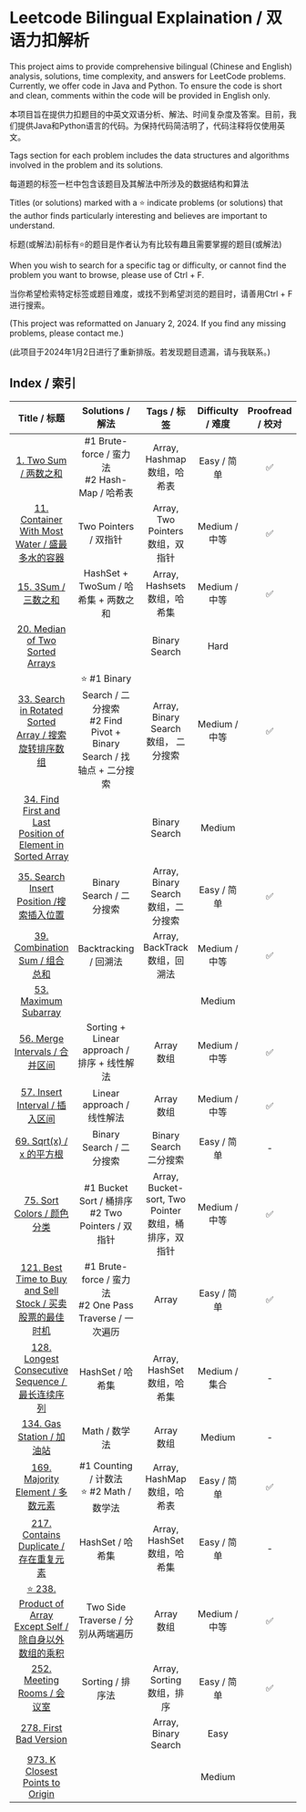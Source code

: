 # Leetcode Bilingual Explaination / 双语力扣解析

This project aims to provide comprehensive bilingual (Chinese and English) analysis, solutions, time complexity, and answers for LeetCode problems. Currently, we offer code in Java and Python. To ensure the code is short and clean, comments within the code will be provided in English only.

本项目旨在提供力扣题目的中英文双语分析、解法、时间复杂度及答案。目前，我们提供Java和Python语言的代码。为保持代码简洁明了，代码注释将仅使用英文。

Tags section for each problem includes the data structures and algorithms involved in the problem and its solutions.

每道题的标签一栏中包含该题目及其解法中所涉及的数据结构和算法

Titles (or solutions) marked with a ⭐️ indicate problems (or solutions) that the author finds particularly interesting and believes are important to understand.

标题(或解法)前标有⭐️的题目是作者认为有比较有趣且需要掌握的题目(或解法)

When you wish to search for a specific tag or difficulty, or cannot find the problem you want to browse, please use of Ctrl + F.

当你希望检索特定标签或题目难度，或找不到希望浏览的题目时，请善用Ctrl + F进行搜索。

(This project was reformatted on January 2, 2024. If you find any missing problems, please contact me.)

(此项目于2024年1月2日进行了重新排版。若发现题目遗漏，请与我联系。)

## Index / 索引

|                                                             Title / 标题                                                             |                                     Solutions / 解法                                     |                        Tags / 标签                        | Difficulty / 难度 | Proofread / 校对 |
| :-----------------------------------------------------------------------------------------------------------------------------------: | :---------------------------------------------------------------------------------------: | :-------------------------------------------------------: | :---------------: | :--------------: |
|                                            [1. Two Sum / 两数之和](/Solution/0001_Two_Sum.md)                                            |                    #1 Brute-force / 蛮力法<br />#2 Hash-Map / 哈希表                    |             Array, Hashmap<br />数组，哈希表             |    Easy / 简单    |        ✅        |
|                     [11. Container With Most Water / 盛最多水的容器](/Solution/0011_Container_With_Most_Water.md)                     |                                   Two Pointers / 双指针                                   |           Array, Two Pointers<br />数组，双指针           |   Medium / 中等   |        ✅        |
|                                              [15. 3Sum / 三数之和](/Solution/0015_3Sum.md)                                              |                           HashSet + TwoSum / 哈希集 + 两数之和                           |             Array, Hashsets<br />数组，哈希集             |   Medium / 中等   |        ✅        |
|                                                   [20. Median of Two Sorted Arrays]()                                                   |                                                                                          |                       Binary Search                       |       Hard       |                  |
|               [33. Search in Rotated Sorted Array / 搜索旋转排序数组](/Solution/0033_Search_in_Rotated_Sorted_Array.md)               | ⭐️ #1 Binary Search / 二分搜索<br />#2 Find Pivot + Binary Search / 找轴点 + 二分搜索 |         Array, Binary Search<br />数组， 二分搜索         |   Medium / 中等   |        ✅        |
| [34. Find First and Last Position of Element in Sorted Array](/Solution/0034_Find_First_and_Last_Position_of_Element_in_Sorted_Array.md) |                                                                                          |                       Binary Search                       |      Medium      |                  |
|                           [35. Search Insert Position /搜索插入位置](/Solution/0035_Search_Insert_Position.md)                           |                                 Binary Search / 二分搜索                                 |         Array, Binary Search<br />数组，二分搜索         |    Easy / 简单    |        ✅        |
|                                   [39. Combination Sum / 组合总和](/Solution/0039_Combination_Sum.md)                                   |                                   Backtracking / 回溯法                                   |            Array, BackTrack<br />数组，回溯法            |   Medium / 中等   |        ✅        |
|                                        [53. Maximum Subarray](Solution/0053_Maximum_Subarray.md)                                        |                                                                                          |                                                          |      Medium      |                  |
|                                   [56. Merge Intervals / 合并区间](/Solution/0056_Merge_Intervals.md)                                   |                        Sorting + Linear approach / 排序 + 线性解法                        |                      Array<br />数组                      |   Medium / 中等   |        ✅        |
|                                   [57. Insert Interval / 插入区间](/Solution/0057_Insert_Interval.md)                                   |                                Linear approach / 线性解法                                |                      Array<br />数组                      |   Medium / 中等   |        ✅        |
|                                          [69. Sqrt(x) / x 的平方根](/Solution/0069_Sqrt(x).md)                                          |                                 Binary Search / 二分搜索                                 |                Binary Search<br />二分搜索                |    Easy / 简单    |        -        |
|                                       [75. Sort Colors / 颜色分类](/Solution/0075_Sort_Colors.md)                                       |                  #1 Bucket Sort / 桶排序<br />#2 Two Pointers / 双指针                  | Array, Bucket-sort, Two Pointer<br />数组，桶排序，双指针 |   Medium / 中等   |        ✅        |
|              [121. Best Time to Buy and Sell Stock / 买卖股票的最佳时机](/Solution/0121_Best_Time_to_Buy_and_Sell_Stock.md)              |              #1 Brute-force / 蛮力法<br />#2 One Pass Traverse / 一次遍历              |                           Array                           |    Easy / 简单    |        ✅        |
|                  [128. Longest Consecutive Sequence /  最长连续序列](/Solution/0128_Longest_Consecutive_Sequence.md)                  |                                     HashSet / 哈希集                                     |             Array, HashSet<br />数组，哈希集             |   Medium / 集合   |        -        |
|                                       [134. Gas Station / 加油站](/Solution/0134_Gas_Station.md)                                       |                                       Math / 数学法                                       |                      Array<br />数组                      |      Medium      |        -        |
|                                  [169. Majority Element / 多数元素](/Solution/0169_Majority_Element.md)                                  |                    #1 Counting / 计数法<br />⭐️ #2 Math / 数学法                    |             Array, HashMap<br />数组，哈希表             |    Easy / 简单    |        ✅        |
|                              [217. Contains Duplicate / 存在重复元素](/Solution/0217_Contains_Duplicate.md)                              |                                     HashSet / 哈希集                                     |             Array, HashSet<br />数组，哈希集             |    Easy / 简单    |        -        |
|             [⭐️ 238. Product of Array Except Self / 除自身以外数组的乘积](/Solution/0238_Product_of_Array_Except_Self.md)             |                            Two Side Traverse / 分别从两端遍历                            |                      Array<br />数组                      |   Medium / 中等   |        ✅        |
|                                     [252. Meeting Rooms / 会议室](/Solution/0252_Meeting_Rooms.md)                                     |                                     Sorting / 排序法                                     |              Array, Sorting<br />数组，排序              |    Easy / 简单    |        ✅        |
|                                      [278. First Bad Version](/Solution/0278_First_Bad_Version.md)                                      |                                                                                          |                   Array, Binary Search                   |       Easy       |                  |
|                              [973. K Closest Points to Origin](/Solution/0973_K_Close_Points_To_Origin.md)                              |                                                                                          |                                                          |      Medium      |                  |

